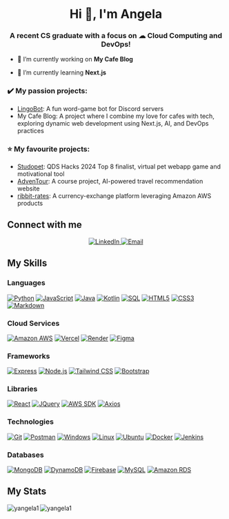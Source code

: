 <h1 align="center">Hi 👋, I'm Angela</h1>
<h3 align="center">A recent CS graduate with a focus on ☁ Cloud Computing and DevOps!</h3>

- 🔭 I’m currently working on **My Cafe Blog**

- 🌱 I’m currently learning **Next.js** 

### ✔️ My passion projects:
  - [LingoBot](https://github.com/yangela1/LingoBot): A fun word-game bot for Discord servers
  - My Cafe Blog: A project where I combine my love for cafes with tech, exploring dynamic web development using Next.js, AI, and DevOps practices
    
### ⭐ My favourite projects:
  - [Studopet](https://github.com/DTMcrae/QDSTeam25): QDS Hacks 2024 Top 8 finalist, virtual pet webapp game and motivational tool 
  - [AdvenTour](https://github.com/rubyred139/2800-202310-BBY02): A course project, AI-powered travel recommendation website
  - [ribbit-rates](https://github.com/azuchibean/ribbit-rates): A currency-exchange platform leveraging Amazon AWS products

## Connect with me
<!-- Align Center -->
<p align="center">
    <!-- LinkedIn -->
    <a href="https://www.linkedin.com/in/angela-yu99/" target="_blank">
        <img src="https://img.shields.io/badge/LinkedIn-0077B5?style=for-the-badge&logo=linkedin&logoColor=white" alt="LinkedIn">
    </a>
    <!-- Email -->
    <a href="mailto:angelayu8800@gmail.com">
        <img src="https://img.shields.io/badge/angelayu8800@gmail.com-D14836?style=for-the-badge&logo=gmail&logoColor=white" alt="Email">
    </a>
</p>

## My Skills

### Languages

[![Python](https://img.shields.io/badge/-Python-3776AB?style=for-the-badge&logo=python&logoColor=white)](https://www.python.org/)
[![JavaScript](https://img.shields.io/badge/-JavaScript-F7DF1E?style=for-the-badge&logo=javascript&logoColor=black)](https://www.javascript.com/)
[![Java](https://img.shields.io/badge/java-%23ED8B00.svg?style=for-the-badge&logo=openjdk&logoColor=white)](https://www.java.com/)
[![Kotlin](https://img.shields.io/badge/-Kotlin-0095D5?style=for-the-badge&logo=kotlin&logoColor=white)](https://kotlinlang.org/)
[![SQL](https://img.shields.io/badge/-SQL-4479A1?style=for-the-badge&logo=postgresql&logoColor=white)](https://www.postgresql.org/)
[![HTML5](https://img.shields.io/badge/-HTML5-E34F26?style=for-the-badge&logo=html5&logoColor=white)](https://developer.mozilla.org/en-US/docs/Web/Guide/HTML/HTML5)
[![CSS3](https://img.shields.io/badge/-CSS3-1572B6?style=for-the-badge&logo=css3&logoColor=white)](https://developer.mozilla.org/en-US/docs/Web/CSS)
[![Markdown](https://img.shields.io/badge/-Markdown-000000?style=for-the-badge&logo=markdown&logoColor=white)](https://www.markdownguide.org/)

### Cloud Services

[![Amazon AWS](https://img.shields.io/badge/Amazon%20AWS-232F3E?logo=amazonaws&logoColor=fff&style=for-the-badge)](https://aws.amazon.com/)
[![Vercel](https://img.shields.io/badge/-Vercel-000000?style=for-the-badge&logo=vercel&logoColor=white)](https://vercel.com/)
[![Render](https://img.shields.io/badge/-Render-333333?style=for-the-badge&logo=render&logoColor=white)](https://render.com/)
[![Figma](https://img.shields.io/badge/-Figma-F24E1E?style=for-the-badge&logo=figma&logoColor=white)](https://www.figma.com/)

### Frameworks 

[![Express](https://img.shields.io/badge/express.js-%23404d59.svg?style=for-the-badge&logo=express&logoColor=%2361DAFB)](https://expressjs.com/)
[![Node.js](https://img.shields.io/badge/-Node.js-339933?style=for-the-badge&logo=node.js&logoColor=white)](https://nodejs.org/)
[![Tailwind CSS](https://img.shields.io/badge/-Tailwind_CSS-38B2AC?style=for-the-badge&logo=tailwind-css&logoColor=white)](https://tailwindcss.com/)
[![Bootstrap](https://img.shields.io/badge/-Bootstrap-7952B3?style=for-the-badge&logo=bootstrap&logoColor=white)](https://getbootstrap.com/)

### Libraries

[![React](https://img.shields.io/badge/-React-61DAFB?style=for-the-badge&logo=react&logoColor=white)](https://reactjs.org/)
[![JQuery](https://img.shields.io/badge/-JQuery-0769AD?style=for-the-badge&logo=jquery&logoColor=white)](https://jquery.com/)
[![AWS SDK](https://img.shields.io/badge/-AWS_SDK-232F3E?style=for-the-badge&logo=amazon-aws&logoColor=white)](https://aws.amazon.com/sdk-for-java/)
[![Axios](https://img.shields.io/badge/-Axios-56A7F2?style=for-the-badge&logo=axios&logoColor=white)](https://axios-http.com/)

### Technologies

[![Git](https://img.shields.io/badge/-Git-F05032?style=for-the-badge&logo=git&logoColor=white)](https://git-scm.com/)
[![Postman](https://img.shields.io/badge/-Postman-FF6C37?style=for-the-badge&logo=postman&logoColor=white)](https://www.postman.com/)
[![Windows](https://img.shields.io/badge/-Windows-0078D6?style=for-the-badge&logo=windows&logoColor=white)](https://www.microsoft.com/en-ca/windows)
[![Linux](https://img.shields.io/badge/-Linux-FCC624?style=for-the-badge&logo=linux&logoColor=black)](https://www.linux.org/)
[![Ubuntu](https://img.shields.io/badge/-Ubuntu-E95420?style=for-the-badge&logo=ubuntu&logoColor=white)](https://ubuntu.com/)
[![Docker](https://img.shields.io/badge/-Docker-2496ED?style=for-the-badge&logo=docker&logoColor=white)](https://www.docker.com/)
[![Jenkins](https://img.shields.io/badge/-Jenkins-D24939?style=for-the-badge&logo=jenkins&logoColor=white)](https://www.jenkins.io/)


### Databases

[![MongoDB](https://img.shields.io/badge/-MongoDB-47A248?style=for-the-badge&logo=mongodb&logoColor=white)](https://www.mongodb.com/)
[![DynamoDB](https://img.shields.io/badge/-DynamoDB-4053D6?style=for-the-badge&logo=amazon-dynamodb&logoColor=white)](https://aws.amazon.com/dynamodb/)
[![Firebase](https://img.shields.io/badge/-Firebase-FFCA28?style=for-the-badge&logo=firebase&logoColor=white)](https://firebase.google.com/)
[![MySQL](https://img.shields.io/badge/-MySQL-4479A1?style=for-the-badge&logo=mysql&logoColor=white)](https://www.mysql.com/)
[![Amazon RDS](https://img.shields.io/badge/-Amazon%20RDS-527FFF?style=for-the-badge&logo=amazon-aws&logoColor=white)](https://aws.amazon.com/rds/)

## My Stats
<p><img align="left" src="https://github-readme-stats.vercel.app/api/top-langs?username=yangela1&show_icons=true&locale=en&layout=compact" alt="yangela1" /></p>

<p><img align="center" src="https://github-readme-streak-stats.herokuapp.com/?user=yangela1&" alt="yangela1" /></p>

